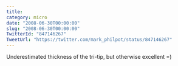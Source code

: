 ```yaml
---
title: 
category: micro
date: "2008-06-30T00:00:00"
slug: "2008-06-30T00:00:00"
TwitterId: "847146267"
TweetUrl: "https://twitter.com/mark_philpot/status/847146267"
---
```


Underestimated thickness of the tri-tip, but otherwise excellent =)
